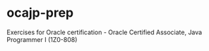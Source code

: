 # ocajp-prep

Exercises for Oracle certification - Oracle Certified Associate, Java Programmer I (1Z0-808)